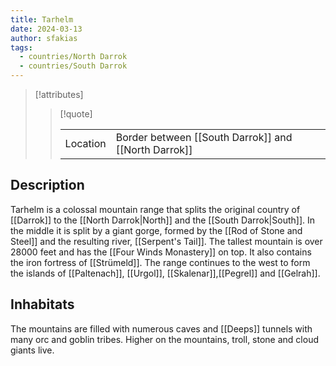 ```yaml
---
title: Tarhelm
date: 2024-03-13
author: sfakias
tags:
  - countries/North Darrok
  - countries/South Darrok
---
```

> [!attributes]
> 
> > [!quote]
> >
> > | | |
> > | --- | --- |
> > | Location | Border between [[South Darrok]] and [[North Darrok]] |

## Description

Tarhelm is a colossal mountain range that splits the original country of [[Darrok]] to the [[North Darrok|North]] and the [[South Darrok|South]]. In the middle it is split by a giant gorge, formed by the [[Rod of Stone and Steel]] and the resulting river, [[Serpent's Tail]]. The tallest mountain is over 28000 feet and has the [[Four Winds Monastery]] on top. It also contains the iron fortress of [[Strümeld]]. The range continues to the west to form the islands of [[Paltenach]], [[Urgol]], [[Skalenar]],[[Pegrel]] and [[Gelrah]].

## Inhabitats

The mountains are filled with numerous caves and [[Deeps]] tunnels with many orc and goblin tribes. Higher on the mountains, troll, stone and cloud giants live.